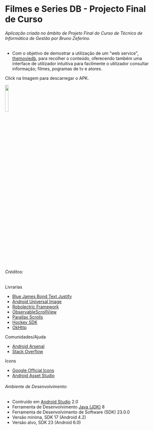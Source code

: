 # Filmes e Series DB - Projecto Final de Curso
###### Aplicação criada no âmbito de Projeto Final do Curso de Técnico de Informática de Gestão por Bruno Zeferino.
- Com o objetivo de demostrar a utilização de um "web service", [themoviedb](https://www.themoviedb.org/documentation/api), para recolher o conteúdo, oferecendo também uma interface de utilizador intuitiva para facilmente o utilizador consultar informação; filmes, pogramas de tv e atores.


Click na Imagem para descarregar o APK.

[<img src="http://i.imgur.com/bOuAeZE.png" width="15%"></img>](http://www60.zippyshare.com/v/s8hDTasC/file.html)

###### Créditos:
Livrarias
- [Blue James Bond Text Justify ](https://github.com/bluejamesbond/TextJustify-Android)
- [Android Universal Image ](https://github.com/nostra13/Android-Universal-Image-Loader)
- [Robolectric Framework ](http://robolectric.org)
- [ObservableScrollView ](https://github.com/ksoichiro/Android-ObservableScrollView)
- [Parallax Scrolls ](https://github.com/nirhart/ParallaxScroll)
- [Hockey SDK ](https://www.hockeyapp.net/feature)
- [OkHttp](https://developer.android.com/studio/index.html)

Comunidades/Ajuda
- [Android Arsenal](https://android-arsenal.com)
- [Stack Overflow](https://stackoverflow.com)
 
Icons
- [Google Official Icons](https://design.google.com/icons)
- [Android Asset Studio](https://romannurik.github.io/AndroidAssetStudio/index.html)

###### Ambiente de Desenvolvimento:
- Contruído em [Android Studio](https://developer.android.com/studio/index.html) 2.0
- Ferramenta de Desenvolvimento [Java (JDK)](http://www.oracle.com/technetwork/java/javase/downloads/index.html) 8
- Ferramenta de Desenvolvimento de Software (SDK) 23.0.0
- Versão mínima, SDK 17 (Android 4.2)
- Versão alvo, SDK 23 (Android 6.0)
